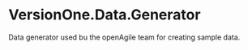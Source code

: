 VersionOne.Data.Generator
=========================

Data generator used bu the openAgile team for creating sample data.
